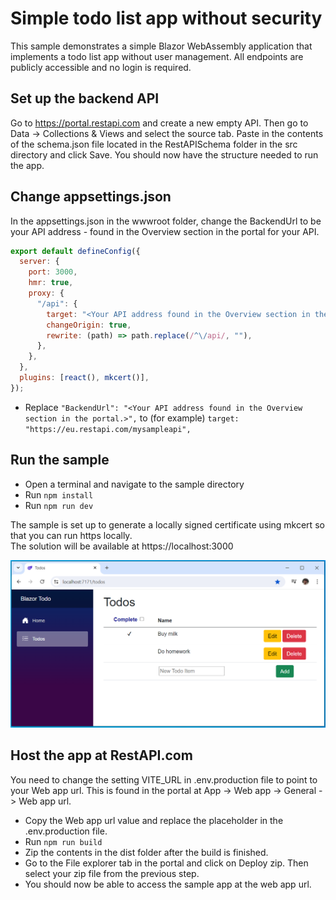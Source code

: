 # Simple todo list app without security

This sample demonstrates a simple Blazor WebAssembly application that implements a todo list app without user management.
All endpoints are publicly accessible and no login is required.

## Set up the backend API

Go to https://portal.restapi.com and create a new empty API. Then go to Data -> Collections & Views and select the source tab. Paste in the contents of the schema.json file located in the RestAPISchema folder in the src directory and click Save. You should now have the structure needed to run the app.

## Change appsettings.json

In the appsettings.json in the wwwroot folder, change the BackendUrl to be your API address - found in the Overview section in the portal for your API.

```js
export default defineConfig({
  server: {
    port: 3000,
    hmr: true,
    proxy: {
      "/api": {
        target: "<Your API address found in the Overview section in the portal.>",
        changeOrigin: true,
        rewrite: (path) => path.replace(/^\/api/, ""),
      },
    },
  },
  plugins: [react(), mkcert()],
});
```

- Replace `"BackendUrl": "<Your API address found in the Overview section in the portal.>",` to (for example) `target: "https://eu.restapi.com/mysampleapi",`

## Run the sample

- Open a terminal and navigate to the sample directory
- Run `npm install`
- Run `npm run dev`

The sample is set up to generate a locally signed certificate using mkcert so that you can run https locally.
<br />The solution will be available at https://localhost:3000

![alt text](image-1.png)

## Host the app at RestAPI.com 
You need to change the setting VITE_URL in .env.production file to point to your Web app url. This is found in the portal at App -> Web app -> General -> Web app url.

- Copy the Web app url value and replace the placeholder in the .env.production file.
- Run `npm run build`
- Zip the contents in the dist folder after the build is finished.
- Go to the File explorer tab in the portal and click on Deploy zip. Then select your zip file from the previous step.
- You should now be able to access the sample app at the web app url.